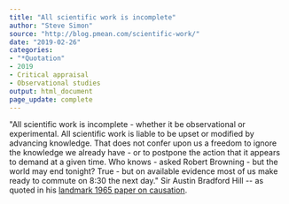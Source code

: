 ```yaml
---
title: "All scientific work is incomplete"
author: "Steve Simon"
source: "http://blog.pmean.com/scientific-work/"
date: "2019-02-26"
categories:
- "*Quotation"
- 2019
- Critical appraisal
- Observational studies
output: html_document
page_update: complete
---
```


"All scientific work is incomplete - whether it be observational or experimental. All scientific work is liable to be upset or modified by advancing knowledge. That does not confer upon us a freedom to ignore the knowledge we already have - or to postpone the action that it appears to demand at a given time. Who knows - asked Robert Browning - but the world may end tonight? True - but on available evidence most of us make ready to commute on 8:30 the next day." Sir Austin Bradford Hill -- as quoted in his [landmark 1965 paper on causation][hil1].

[hil1]: https://www.ncbi.nlm.nih.gov/pmc/articles/PMC1898525/
